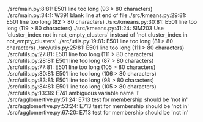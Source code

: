 ./src/main.py:8:81: E501 line too long (93 > 80 characters)
./src/main.py:34:1: W391 blank line at end of file
./src/kmeans.py:29:81: E501 line too long (82 > 80 characters)
./src/kmeans.py:30:81: E501 line too long (119 > 80 characters)
./src/kmeans.py:41:24: SIM203 Use 'cluster_index not in not_empty_clusters' instead of 'not cluster_index in not_empty_clusters'
./src/utils.py:19:81: E501 line too long (81 > 80 characters)
./src/utils.py:25:81: E501 line too long (111 > 80 characters)
./src/utils.py:27:81: E501 line too long (111 > 80 characters)
./src/utils.py:28:81: E501 line too long (87 > 80 characters)
./src/utils.py:77:81: E501 line too long (105 > 80 characters)
./src/utils.py:80:81: E501 line too long (106 > 80 characters)
./src/utils.py:83:81: E501 line too long (98 > 80 characters)
./src/utils.py:84:81: E501 line too long (105 > 80 characters)
./src/utils.py:13:36: E741 ambiguous variable name 'l'
./src/agglomertive.py:51:24: E713 test for membership should be 'not in'
./src/agglomertive.py:53:24: E713 test for membership should be 'not in'
./src/agglomertive.py:67:20: E713 test for membership should be 'not in'
